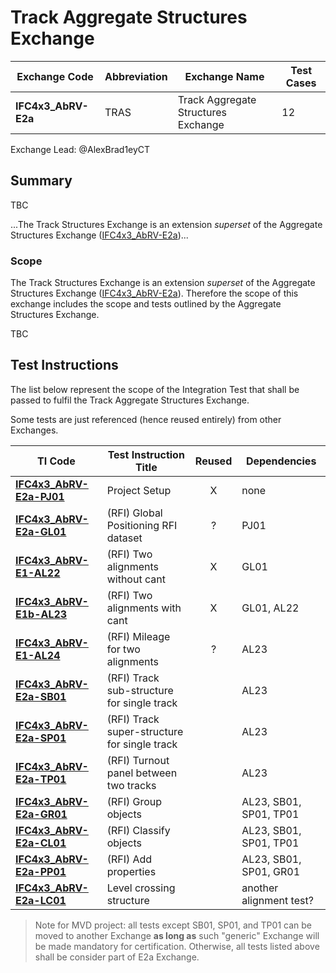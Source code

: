 # Track Aggregate Structures Exchange

| Exchange Code       | Abbreviation | Exchange Name                       | Test Cases |
|---------------------|--------------|-------------------------------------|------------|
| **IFC4x3_AbRV-E2a** | TRAS         | Track Aggregate Structures Exchange | 12         |

Exchange Lead: @AlexBrad1eyCT

## Summary

TBC

...The Track Structures Exchange is an extension *superset* of the Aggregate Structures Exchange ([IFC4x3_AbRV-E2a](../E2-AGST))...

### Scope

The Track Structures Exchange is an extension *superset* of the Aggregate Structures Exchange ([IFC4x3_AbRV-E2a](../E2-AGST)). Therefore the scope of this exchange includes the scope and tests outlined by the Aggregate Structures Exchange.

TBC

## Test Instructions
The list below represent the scope of the Integration Test that shall be passed to fulfil the Track Aggregate Structures Exchange.

Some tests are just referenced (hence reused entirely) from other Exchanges.

| TI Code                            | Test Instruction Title                       | Reused | Dependencies            |
|------------------------------------|----------------------------------------------|:------:|-------------------------|
| [**IFC4x3_AbRV-E2a-PJ01**](./PJ01) | Project Setup                                | X      | none                    |
| [**IFC4x3_AbRV-E2a-GL01**](./GL01) | (RFI) Global Positioning RFI dataset         | ?      | PJ01                    |
| [**IFC4x3_AbRV-E1-AL22**](./AL22)  | (RFI) Two alignments without cant            | X      | GL01                    |
| [**IFC4x3_AbRV-E1b-AL23**](./AL23) | (RFI) Two alignments with cant               | X      | GL01, AL22              |
| [**IFC4x3_AbRV-E1-AL24**](./AL24)  | (RFI) Mileage for two alignments             | ?      | AL23                    |
| [**IFC4x3_AbRV-E2a-SB01**](./SB01) | (RFI) Track sub-structure for single track   |        | AL23                    |
| [**IFC4x3_AbRV-E2a-SP01**](./SP01) | (RFI) Track super-structure for single track |        | AL23                    |
| [**IFC4x3_AbRV-E2a-TP01**](./TP01) | (RFI) Turnout panel between two tracks       |        | AL23                    |
| [**IFC4x3_AbRV-E2a-GR01**](./GR01) | (RFI) Group objects                          |        | AL23, SB01, SP01, TP01  |
| [**IFC4x3_AbRV-E2a-CL01**](./CL01) | (RFI) Classify objects                       |        | AL23, SB01, SP01, TP01  |
| [**IFC4x3_AbRV-E2a-PP01**](./PP01) | (RFI) Add properties                         |        | AL23, SB01, SP01, GR01  |
| [**IFC4x3_AbRV-E2a-LC01**](./LC01) | Level crossing structure                     |        | another alignment test? |

> Note for MVD project: all tests except SB01, SP01, and TP01 can be moved to another Exchange **as long as** such "generic" Exchange will be made mandatory for certification. Otherwise, all tests listed above shall be consider part of E2a Exchange.
